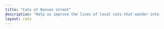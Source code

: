 ```yaml
---
title: "Cats of Nansen street"
description: "Help us improve the lives of local cats that wander into our yard."
layout: cats
---
```

